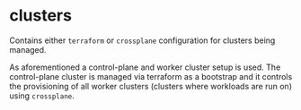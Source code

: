 # clusters

Contains either `terraform` or `crossplane` configuration for clusters being 
managed.

As aforementioned a control-plane and worker cluster setup is used. The 
control-plane cluster is managed via terraform as a bootstrap and it controls
the provisioning of all worker clusters (clusters where workloads are run on)
using `crossplane`.
